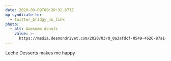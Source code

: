 ```yaml
---
date: 2020-03-09T00:20:32.673Z
mp-syndicate-to:
  - twitter_bridgy_no_link
photo:
  - alt: Awesome donuts
    value: >-
      https://media.desmondrivet.com/2020/03/0_0a3afdcf-0549-4626-87a1-20a235cc61c7.jpg
---
```


Leche Desserts makes me happy
